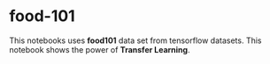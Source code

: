 # food-101
This notebooks uses **food101** data set from tensorflow datasets. This notebook shows the power of **Transfer Learning**. 
